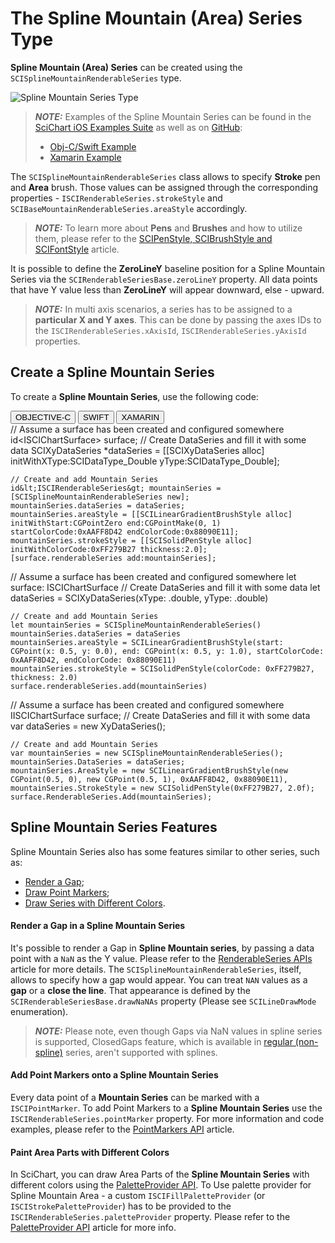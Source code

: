 # The Spline Mountain (Area) Series Type
**Spline Mountain (Area) Series** can be created using the `SCISplineMountainRenderableSeries` type.

![Spline Mountain Series Type](img/chart-types-2d/spline-mountain-chart.png)

> **_NOTE:_** Examples of the Spline Mountain Series can be found in the [SciChart iOS Examples Suite](https://www.scichart.com/examples/ios-chart/) as well as on [GitHub](https://github.com/ABTSoftware/SciChart.iOS.Examples):
>
> - [Obj-C/Swift Example](https://www.scichart.com/example/ios-spline-mountain-chart/)
> - [Xamarin Example](https://www.scichart.com/example/xamarin-chart/xamarin-spline-mountain-chart-example/)

The `SCISplineMountainRenderableSeries` class allows to specify **Stroke** pen and **Area** brush. Those values can be assigned through the corresponding properties - `ISCIRenderableSeries.strokeStyle` and `SCIBaseMountainRenderableSeries.areaStyle` accordingly.

> **_NOTE:_** To learn more about **Pens** and **Brushes** and how to utilize them, please refer to the [SCIPenStyle, SCIBrushStyle and SCIFontStyle](scipenstyle-scibrushstyle-and-scifontstyle.html) article.

It is possible to define the **ZeroLineY** baseline position for a Spline Mountain Series via the `SCIRenderableSeriesBase.zeroLineY` property. All data points that have Y value less than **ZeroLineY** will appear downward, else - upward.

> **_NOTE:_** In multi axis scenarios, a series has to be assigned to a **particular X and Y axes**. This can be done by passing the axes IDs to the `ISCIRenderableSeries.xAxisId`, `ISCIRenderableSeries.yAxisId` properties.

## Create a Spline Mountain Series
To create a **Spline Mountain Series**, use the following code:

<div class="code-snippet-tabs">
  <button class="code-snippet-tab" onclick="showCodeFor(event, 'objectivec')">OBJECTIVE-C</button>
  <button class="code-snippet-tab" onclick="showCodeFor(event, 'swift')">SWIFT</button>
  <button class="code-snippet-tab" onclick="showCodeFor(event, 'cs')">XAMARIN</button>
</div>
<div class="code-snippet" id="objectivec">
    // Assume a surface has been created and configured somewhere
    id&lt;ISCIChartSurface&gt; surface;
    // Create DataSeries and fill it with some data
    SCIXyDataSeries *dataSeries = [[SCIXyDataSeries alloc] initWithXType:SCIDataType_Double yType:SCIDataType_Double];

    // Create and add Mountain Series
    id&lt;ISCIRenderableSeries&gt; mountainSeries = [SCISplineMountainRenderableSeries new];
    mountainSeries.dataSeries = dataSeries;
    mountainSeries.areaStyle = [[SCILinearGradientBrushStyle alloc] initWithStart:CGPointZero end:CGPointMake(0, 1) startColorCode:0xAAFF8D42 endColorCode:0x88090E11];
    mountainSeries.strokeStyle = [[SCISolidPenStyle alloc] initWithColorCode:0xFF279B27 thickness:2.0];
    [surface.renderableSeries add:mountainSeries];
</div>
<div class="code-snippet" id="swift">
    // Assume a surface has been created and configured somewhere
    let surface: ISCIChartSurface
    // Create DataSeries and fill it with some data
    let dataSeries = SCIXyDataSeries(xType: .double, yType: .double)

    // Create and add Mountain Series
    let mountainSeries = SCISplineMountainRenderableSeries()
    mountainSeries.dataSeries = dataSeries
    mountainSeries.areaStyle = SCILinearGradientBrushStyle(start: CGPoint(x: 0.5, y: 0.0), end: CGPoint(x: 0.5, y: 1.0), startColorCode: 0xAAFF8D42, endColorCode: 0x88090E11)
    mountainSeries.strokeStyle = SCISolidPenStyle(colorCode: 0xFF279B27, thickness: 2.0)
    surface.renderableSeries.add(mountainSeries)
</div>
<div class="code-snippet" id="cs">
    // Assume a surface has been created and configured somewhere
    IISCIChartSurface surface;
    // Create DataSeries and fill it with some data
    var dataSeries = new XyDataSeries<double, double>();
    
    // Create and add Mountain Series
    var mountainSeries = new SCISplineMountainRenderableSeries();
    mountainSeries.DataSeries = dataSeries;
    mountainSeries.AreaStyle = new SCILinearGradientBrushStyle(new CGPoint(0.5, 0), new CGPoint(0.5, 1), 0xAAFF8D42, 0x88090E11),
    mountainSeries.StrokeStyle = new SCISolidPenStyle(0xFF279B27, 2.0f);
    surface.RenderableSeries.Add(mountainSeries);
</div>

## Spline Mountain Series Features
Spline Mountain Series also has some features similar to other series, such as:
- [Render a Gap](#render-a-gap-in-a-spline-mountain-series);
- [Draw Point Markers](#add-point-markers-onto-a-spline-mountain-series);
- [Draw Series with Different Colors](#paint-area-parts-with-different-colors).

#### Render a Gap in a Spline Mountain Series
It's possible to render a Gap in **Spline Mountain series**, by passing a data point with a `NaN` as the Y value. Please refer to the [RenderableSeries APIs](renderableseries-apis.html#adding-a-gap-onto-a-renderableseries) article for more details. The `SCISplineMountainRenderableSeries`, itself, allows to specify how a gap would appear. You can treat `NAN` values as a **gap** or a **close the line**. That appearance is defined by the `SCIRenderableSeriesBase.drawNaNAs` property (Please see `SCILineDrawMode` enumeration).

> **_NOTE:_** Please note, even though Gaps via NaN values in spline series is supported, ClosedGaps feature, which is available in [regular (non-spline)](2d-chart-types---mountain-area-series.html) series, aren't supported with splines.

#### Add Point Markers onto a Spline Mountain Series
Every data point of a **Mountain Series** can be marked with a `ISCIPointMarker`. To add Point Markers to a **Spline Mountain Series** use the `ISCIRenderableSeries.pointMarker` property. For more information and code examples, please refer to the [PointMarkers API](pointmarker-api.html) article.

#### Paint Area Parts with Different Colors
In SciChart, you can draw Area Parts of the **Spline Mountain Series** with different colors using the [PaletteProvider API](paletteprovider-api.html). 
To Use palette provider for Spline Mountain Area - a custom `ISCIFillPaletteProvider` (or `ISCIStrokePaletteProvider`) has to be provided to the `ISCIRenderableSeries.paletteProvider` property. Please refer to the [PaletteProvider API](paletteprovider-api.html) article for more info.
